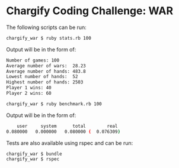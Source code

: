 Chargify Coding Challenge: WAR
==============================

The following scripts can be run:

```bash
chargify_war $ ruby stats.rb 100
```

Output will be in the form of:

```bash
Number of games: 100
Average number of wars:  28.23
Average number of hands: 483.8
Lowest number of hands:  52
Highest number of hands: 2503
Player 1 wins: 40
Player 2 wins: 60
```

```bash
chargify_war $ ruby benchmark.rb 100
```

Output will be in the form of:

```bash
    user     system      total        real
0.080000   0.000000   0.080000 (  0.076309)
```

Tests are also available using rspec and can be run:

```bash
chargify_war $ bundle
chargify_war $ rspec
```
